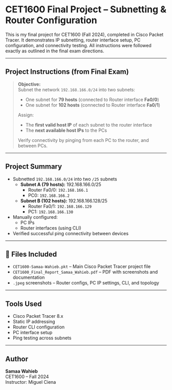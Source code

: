 # CET1600 Final Project – Subnetting & Router Configuration

This is my final project for CET1600 (Fall 2024), completed in Cisco Packet Tracer. It demonstrates IP subnetting, router interface setup, PC configuration, and connectivity testing. All instructions were followed exactly as outlined in the final exam directions.

---

## Project Instructions (from Final Exam)

> **Objective:**  
> Subnet the network `192.168.166.0/24` into two subnets:
>
> - One subnet for **79 hosts** (connected to Router interface **Fa0/0**)  
> - One subnet for **102 hosts** (connected to Router interface **Fa0/1**)  
>
> Assign:
> - The **first valid host IP** of each subnet to the router interface  
> - The **next available host IPs** to the PCs  
>
> Verify connectivity by pinging from each PC to the router, and between PCs.

---

## Project Summary

- Subnetted `192.168.166.0/24` into two `/25` subnets
  - **Subnet A (79 hosts):** 192.168.166.0/25
    - Router Fa0/0: `192.168.166.1`
    - PC0: `192.168.166.2`
  - **Subnet B (102 hosts):** 192.168.166.128/25
    - Router Fa0/1: `192.168.166.129`
    - PC1: `192.168.166.130`
- Manually configured:
  - PC IPs
  - Router interfaces (using CLI)
- Verified successful ping connectivity between devices

---

## 📁 Files Included

- `CET1600-Samaa-Wahieb.pkt` – Main Cisco Packet Tracer project file
- `CET1600_Final_Report_Samaa_Wahieb.pdf` – PDF with screenshots and documentation
- `.jpeg` screenshots – Router configs, PC IP settings, CLI, and topology

---

##  Tools Used

- Cisco Packet Tracer 8.x
- Static IP addressing
- Router CLI configuration
- PC interface setup
- Ping testing across subnets

---

## Author

**Samaa Wahieb**  
CET1600 – Fall 2024  
Instructor: Miguel Ciena
